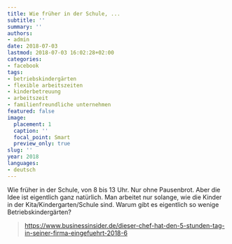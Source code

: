 ```yaml
---
title: Wie früher in der Schule, ...
subtitle: ''
summary: ''
authors:
- admin
date: 2018-07-03
lastmod: 2018-07-03 16:02:28+02:00
categories:
- facebook
tags:
- betriebskindergärten
- flexible arbeitszeiten
- kinderbetreuung
- arbeitszeit
- familienfreundliche unternehmen
featured: false
image:
  placement: 1
  caption: ''
  focal_point: Smart
  preview_only: true
slug: ''
year: 2018
languages:
- deutsch
---
```


Wie früher in der Schule, von 8 bis 13 Uhr. Nur ohne Pausenbrot.  Aber die Idee ist eigentlich ganz natürlich. Man arbeitet nur solange, wie die Kinder in der Kita/Kindergarten/Schule sind. Warum gibt es eigentlich so wenige Betriebskindergärten?
> https://www.businessinsider.de/dieser-chef-hat-den-5-stunden-tag-in-seiner-firma-eingefuehrt-2018-6